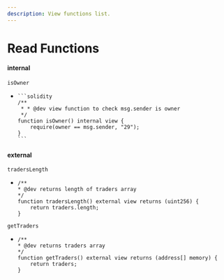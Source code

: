 ```yaml
---
description: View functions list.
---
```


# Read Functions

#### internal

```
isOwner
```

* ````solidity
  ```solidity
  /**
   * * @dev view function to check msg.sender is owner
   */
  function isOwner() internal view {
      require(owner == msg.sender, "29");
  }
  ```
  ````

#### external

```solidity
tradersLength
```

* ```solidity
  /**
  * @dev returns length of traders array
  */
  function tradersLength() external view returns (uint256) {
      return traders.length;
  }
  ```

```solidity
getTraders
```

* ```solidity
  /**
  * @dev returns traders array
  */
  function getTraders() external view returns (address[] memory) {
      return traders;
  }
  ```
